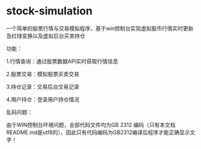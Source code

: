 # stock-simulation

一个简单的股票行情与交易模拟程序，基于win控制台实现虚拟股市行情实时更新及红绿变换以及虚拟后台买卖持仓

功能：

1.行情查询：通过股票数据API实时获取行情信息

2.股票交易：模拟股票买卖交易

3.持仓记录：交易后台交易记录

4.用户持仓：登录用户持仓情况
 
乱码问题：    

由于WIN控制台环境问题，全部代码文件均为GB 2312 编码（只有本文档README.md是utf8的），因此只有代码编码为GB2312编译后程序才能正确显示文字！